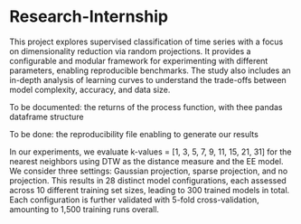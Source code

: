 # Research-Internship

This project explores supervised classification of time series with a focus on dimensionality reduction via random projections.
It provides a configurable and modular framework for experimenting with different parameters, enabling reproducible benchmarks.
The study also includes an in-depth analysis of learning curves to understand the trade-offs between model complexity, accuracy, and data size.

To be documented: the returns of the process function, with thee pandas dataframe structure

To be done: the reproducibility file enabling to generate our results

In our experiments, we evaluate k-values = [1, 3, 5, 7, 9, 11, 15, 21, 31] for the nearest neighbors using DTW as the distance measure and the EE model. We consider three settings: Gaussian projection, sparse projection, and no projection. This results in 28 distinct model configurations, each assessed across 10 different training set sizes, leading to 300 trained models in total. Each configuration is further validated with 5-fold cross-validation, amounting to 1,500 training runs overall.